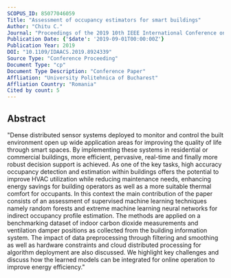 ```yaml
---
SCOPUS_ID: 85077046059
Title: "Assessment of occupancy estimators for smart buildings"
Author: "Chitu C."
Journal: "Proceedings of the 2019 10th IEEE International Conference on Intelligent Data Acquisition and Advanced Computing Systems: Technology and Applications, IDAACS 2019"
Publication Date: {'$date': '2019-09-01T00:00:00Z'}
Publication Year: 2019
DOI: "10.1109/IDAACS.2019.8924339"
Source Type: "Conference Proceeding"
Document Type: "cp"
Document Type Description: "Conference Paper"
Affliation: "University Politehnica of Bucharest"
Affliation Country: "Romania"
Cited by count: 5
---
```


## Abstract
"Dense distributed sensor systems deployed to monitor and control the built environment open up wide application areas for improving the quality of life through smart spaces. By implementing these systems in residential or commercial buildings, more efficient, pervasive, real-time and finally more robust decision support is achieved. As one of the key tasks, high accuracy occupancy detection and estimation within buildings offers the potential to improve HVAC utilization while reducing maintenance needs, enhancing energy savings for building operators as well as a more suitable thermal comfort for occupants. In this context the main contribution of the paper consists of an assessment of supervised machine learning techniques namely random forests and extreme machine learning neural networks for indirect occupancy profile estimation. The methods are applied on a benchmarking dataset of indoor carbon dioxide measurements and ventilation damper positions as collected from the building information system. The impact of data preprocessing through filtering and smoothing as well as hardware constraints and cloud distributed processing for algorithm deployment are also discussed. We highlight key challenges and discuss how the learned models can be integrated for online operation to improve energy efficiency."

